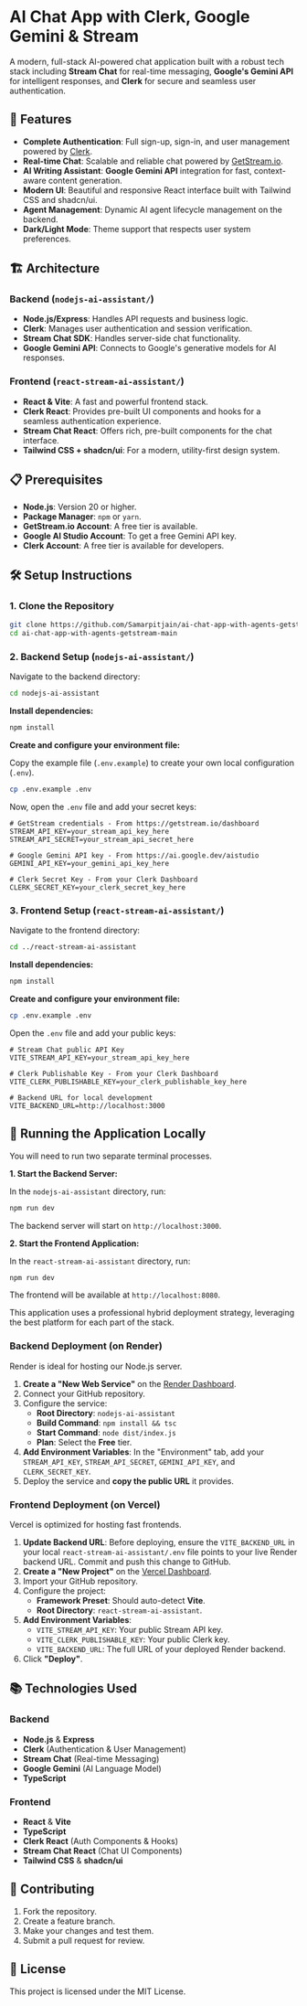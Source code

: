 # AI Chat App with Clerk, Google Gemini & Stream

A modern, full-stack AI-powered chat application built with a robust tech stack including **Stream Chat** for real-time messaging, **Google's Gemini API** for intelligent responses, and **Clerk** for secure and seamless user authentication.

## 🚀 Features

  - **Complete Authentication**: Full sign-up, sign-in, and user management powered by [Clerk](https://clerk.com/).
  - **Real-time Chat**: Scalable and reliable chat powered by [GetStream.io](https://getstream.io).
  - **AI Writing Assistant**: **Google Gemini API** integration for fast, context-aware content generation.
  - **Modern UI**: Beautiful and responsive React interface built with Tailwind CSS and shadcn/ui.
  - **Agent Management**: Dynamic AI agent lifecycle management on the backend.
  - **Dark/Light Mode**: Theme support that respects user system preferences.

## 🏗️ Architecture

### Backend (`nodejs-ai-assistant/`)

  - **Node.js/Express**: Handles API requests and business logic.
  - **Clerk**: Manages user authentication and session verification.
  - **Stream Chat SDK**: Handles server-side chat functionality.
  - **Google Gemini API**: Connects to Google's generative models for AI responses.

### Frontend (`react-stream-ai-assistant/`)

  - **React & Vite**: A fast and powerful frontend stack.
  - **Clerk React**: Provides pre-built UI components and hooks for a seamless authentication experience.
  - **Stream Chat React**: Offers rich, pre-built components for the chat interface.
  - **Tailwind CSS + shadcn/ui**: For a modern, utility-first design system.

## 📋 Prerequisites

  - **Node.js**: Version 20 or higher.
  - **Package Manager**: `npm` or `yarn`.
  - **GetStream.io Account**: A free tier is available.
  - **Google AI Studio Account**: To get a free Gemini API key.
  - **Clerk Account**: A free tier is available for developers.

## 🛠️ Setup Instructions

### 1\. Clone the Repository

```bash
git clone https://github.com/Samarpitjain/ai-chat-app-with-agents-getstream-main
cd ai-chat-app-with-agents-getstream-main
```

### 2\. Backend Setup (`nodejs-ai-assistant/`)

Navigate to the backend directory:

```bash
cd nodejs-ai-assistant
```

**Install dependencies:**

```bash
npm install
```

**Create and configure your environment file:**

Copy the example file (`.env.example`) to create your own local configuration (`.env`).

```bash
cp .env.example .env
```

Now, open the `.env` file and add your secret keys:

```env
# GetStream credentials - From https://getstream.io/dashboard
STREAM_API_KEY=your_stream_api_key_here
STREAM_API_SECRET=your_stream_api_secret_here

# Google Gemini API key - From https://ai.google.dev/aistudio
GEMINI_API_KEY=your_gemini_api_key_here

# Clerk Secret Key - From your Clerk Dashboard
CLERK_SECRET_KEY=your_clerk_secret_key_here
```

### 3\. Frontend Setup (`react-stream-ai-assistant/`)

Navigate to the frontend directory:

```bash
cd ../react-stream-ai-assistant
```

**Install dependencies:**

```bash
npm install
```

**Create and configure your environment file:**

```bash
cp .env.example .env
```

Open the `.env` file and add your public keys:

```env
# Stream Chat public API Key
VITE_STREAM_API_KEY=your_stream_api_key_here

# Clerk Publishable Key - From your Clerk Dashboard
VITE_CLERK_PUBLISHABLE_KEY=your_clerk_publishable_key_here

# Backend URL for local development
VITE_BACKEND_URL=http://localhost:3000
```

## 🚀 Running the Application Locally

You will need to run two separate terminal processes.

**1. Start the Backend Server:**

In the `nodejs-ai-assistant` directory, run:

```bash
npm run dev
```

The backend server will start on `http://localhost:3000`.

**2. Start the Frontend Application:**

In the `react-stream-ai-assistant` directory, run:

```bash
npm run dev
```

The frontend will be available at `http://localhost:8080`.


This application uses a professional hybrid deployment strategy, leveraging the best platform for each part of the stack.

### Backend Deployment (on Render)

Render is ideal for hosting our Node.js server.

1.  **Create a "New Web Service"** on the [Render Dashboard](https://dashboard.render.com/).
2.  Connect your GitHub repository.
3.  Configure the service:
      - **Root Directory**: `nodejs-ai-assistant`
      - **Build Command**: `npm install && tsc`
      - **Start Command**: `node dist/index.js`
      - **Plan**: Select the **Free** tier.
4.  **Add Environment Variables**: In the "Environment" tab, add your `STREAM_API_KEY`, `STREAM_API_SECRET`, `GEMINI_API_KEY`, and `CLERK_SECRET_KEY`.
5.  Deploy the service and **copy the public URL** it provides.

### Frontend Deployment (on Vercel)

Vercel is optimized for hosting fast frontends.

1.  **Update Backend URL**: Before deploying, ensure the `VITE_BACKEND_URL` in your local `react-stream-ai-assistant/.env` file points to your live Render backend URL. Commit and push this change to GitHub.
2.  **Create a "New Project"** on the [Vercel Dashboard](https://vercel.com/dashboard).
3.  Import your GitHub repository.
4.  Configure the project:
      - **Framework Preset**: Should auto-detect **Vite**.
      - **Root Directory**: `react-stream-ai-assistant`.
5.  **Add Environment Variables**:
      - `VITE_STREAM_API_KEY`: Your public Stream API key.
      - `VITE_CLERK_PUBLISHABLE_KEY`: Your public Clerk key.
      - `VITE_BACKEND_URL`: The full URL of your deployed Render backend.
6.  Click **"Deploy"**.

## 📚 Technologies Used

### Backend

  - **Node.js** & **Express**
  - **Clerk** (Authentication & User Management)
  - **Stream Chat** (Real-time Messaging)
  - **Google Gemini** (AI Language Model)
  - **TypeScript**

### Frontend

  - **React** & **Vite**
  - **TypeScript**
  - **Clerk React** (Auth Components & Hooks)
  - **Stream Chat React** (Chat UI Components)
  - **Tailwind CSS** & **shadcn/ui**

## 🤝 Contributing

1.  Fork the repository.
2.  Create a feature branch.
3.  Make your changes and test them.
4.  Submit a pull request for review.

## 📄 License

This project is licensed under the MIT License.